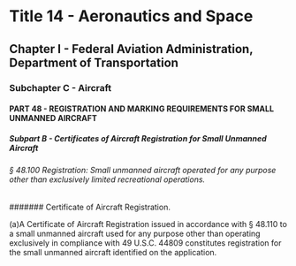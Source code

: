 
# Title 14 - Aeronautics and Space
## Chapter I - Federal Aviation Administration, Department of Transportation
### Subchapter C - Aircraft
#### PART 48 - REGISTRATION AND MARKING REQUIREMENTS FOR SMALL UNMANNED AIRCRAFT
##### Subpart B - Certificates of Aircraft Registration for Small Unmanned Aircraft
###### § 48.100 Registration: Small unmanned aircraft operated for any purpose other than exclusively limited recreational operations.
####### Certificate of Aircraft Registration.

(a)A Certificate of Aircraft Registration issued in accordance with § 48.110 to a small unmanned aircraft used for any purpose other than operating exclusively in compliance with 49 U.S.C. 44809 constitutes registration for the small unmanned aircraft identified on the application.
